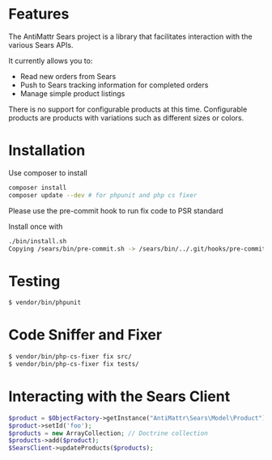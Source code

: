 Features
========

The AntiMattr Sears project is a library that facilitates interaction with the various Sears APIs.

It currently allows you to:

+ Read new orders from Sears
+ Push to Sears tracking information for completed orders
+ Manage simple product listings

There is no support for configurable products at this time. 
Configurable products are products with variations such as different sizes or colors. 


Installation
============

Use composer to install

```bash
composer install
composer update --dev # for phpunit and php cs fixer
```

Please use the pre-commit hook to run fix code to PSR standard

Install once with

```bash
./bin/install.sh 
Copying /sears/bin/pre-commit.sh -> /sears/bin/../.git/hooks/pre-commit
```

Testing
=======

```bash
$ vendor/bin/phpunit 
```

Code Sniffer and Fixer
======================

```bash
$ vendor/bin/php-cs-fixer fix src/
$ vendor/bin/php-cs-fixer fix tests/
```


Interacting with the Sears Client
=================================

```php
$product = $ObjectFactory->getInstance("AntiMattr\Sears\Model\Product");
$product->setId('foo');
$products = new ArrayCollection; // Doctrine collection
$products->add($product);
$SearsClient->updateProducts($products);
```

